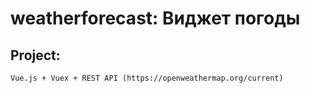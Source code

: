 # weatherforecast: Виджет погоды

## Project:

```
Vue.js + Vuex + REST API (https://openweathermap.org/current)
```
